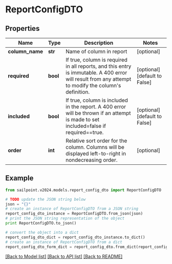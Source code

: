 # ReportConfigDTO


## Properties

Name | Type | Description | Notes
------------ | ------------- | ------------- | -------------
**column_name** | **str** | Name of column in report | [optional] 
**required** | **bool** | If true, column is required in all reports, and this entry is immutable. A 400 error will result from any attempt to modify the column&#39;s definition. | [optional] [default to False]
**included** | **bool** | If true, column is included in the report. A 400 error will be thrown if an attempt is made to set included&#x3D;false if required&#x3D;&#x3D;true. | [optional] [default to False]
**order** | **int** | Relative sort order for the column. Columns will be displayed left-to-right in nondecreasing order. | [optional] 

## Example

```python
from sailpoint.v2024.models.report_config_dto import ReportConfigDTO

# TODO update the JSON string below
json = "{}"
# create an instance of ReportConfigDTO from a JSON string
report_config_dto_instance = ReportConfigDTO.from_json(json)
# print the JSON string representation of the object
print ReportConfigDTO.to_json()

# convert the object into a dict
report_config_dto_dict = report_config_dto_instance.to_dict()
# create an instance of ReportConfigDTO from a dict
report_config_dto_form_dict = report_config_dto.from_dict(report_config_dto_dict)
```
[[Back to Model list]](../README.md#documentation-for-models) [[Back to API list]](../README.md#documentation-for-api-endpoints) [[Back to README]](../README.md)


